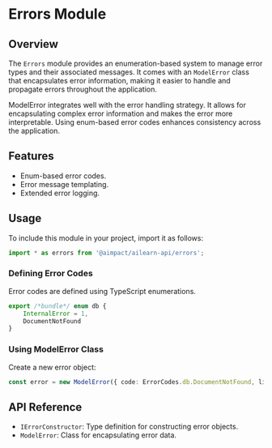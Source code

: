 # Errors Module

## Overview

The `Errors` module provides an enumeration-based system to manage error types and their associated messages. It comes
with an `ModelError` class that encapsulates error information, making it easier to handle and propagate errors
throughout the application.

ModelError integrates well with the error handling strategy. It allows for encapsulating complex error information and
makes the error more interpretable. Using enum-based error codes enhances consistency across the application.

## Features

-   Enum-based error codes.
-   Error message templating.
-   Extended error logging.

## Usage

To include this module in your project, import it as follows:

```typescript
import * as errors from '@aimpact/ailearn-api/errors';
```

### Defining Error Codes

Error codes are defined using TypeScript enumerations.

```typescript
export /*bundle*/ enum db {
	InternalError = 1,
	DocumentNotFound
}
```

### Using ModelError Class

Create a new error object:

```typescript
const error = new ModelError({ code: ErrorCodes.db.DocumentNotFound, literals: ['Assessment', assessmentId] });
```

## API Reference

-   `IErrorConstructor`: Type definition for constructing error objects.
-   `ModelError`: Class for encapsulating error data.

